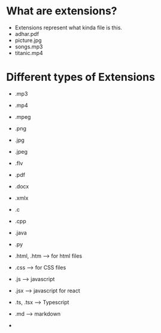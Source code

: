 # What are extensions?

- Extensions represent what kinda file is this.
- adhar.pdf
- picture.jpg
- songs.mp3
- titanic.mp4

# Different types of Extensions

- .mp3
- .mp4
- .mpeg
- .png
- .jpg
- .jpeg
- .flv
- .pdf
- .docx
- .xmlx
- .c
- .cpp
- .java
- .py

- .html, .htm --> for html files
- .css --> for CSS files
- .js --> javascript
- .jsx --> javascript for react
- .ts, .tsx --> Typescript
- .md --> markdown
-
